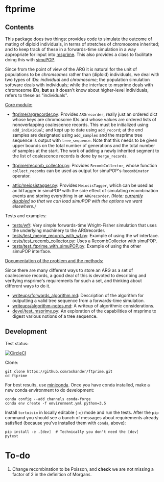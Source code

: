 ftprime
======

Contents
--------

This package does two things: provides code to simulate the outcome of mating of diploid individuals, in terms of stretches of chromosome inherited;
and to keep track of these in a forwards-time simulation in a way appropriate for input into [msprime](https://github.com/jeromekelleher/msprime).
This also provides a class to facilitate doing this with [simuPOP](https://github.com/BoPeng/simuPOP).

Since from the point of view of the ARG it is natural for the unit of populations to be *chromsomes* rather than (diploid) individuals,
we deal with two types of IDs: *individual* and *chromosome*; the population simulation software deals with individuals;
while the interface to msprime deals with chromosome IDs, **but** as it doesn't know about higher-level individuals,
refers to these as "individuals".

[Core module:](ftprime/)

-  [ftprime/argrecorder.py](ftprime/argrecorder.py): Provides `ARGrecorder`, really just an ordered dict whose keys are chromosome IDs
    and whose values are ordered lists of nonoverlapping coalescence records.  This must be initialized using `add_individual`; and
    kept up to date using `add_record`; at the end samples are designated using `add_samples` and the msprime tree sequence is output 
    with `tree_sequence`.  Note that this needs to be given upper bounds on the total number of generations and the total number of samples
    at the start.  The work of adding a newly inherited segment to the list of coalescence records is done by `merge_records`.

-  [ftprime/recomb_collector.py](ftprime/recomb_collector.py): Provides `RecombCollector`, whose function `collect_recombs` can be used
    as output for simuPOP's `Recombinator` operator.

-  [attic/meiosistagger.py](attic/meiosistagger.py): Provides `MeiosisTagger`, which can be used as an IdTagger in simuPOP
    with the side effect of simulating recombination events and storing everything in an `ARGrecorder`.
    *(Note: [currently disabled](ftprime/__init__.py) so that we can load simuPOP with the options we want elsewhere.)*

Tests and examples:

-  [tests/wf/](test/wf/__init__.py): Very simple forwards-time Wright-Fisher simulation that uses the underlying machinery to the ARGrecorder.
-  [tests/test_merge_records_with_wf.py](tests/test_merge_records_with_simuPOP.py): Example of using the wf interface.
-  [tests/test_recomb_collector.py](tests/test_recomb_collector.py): Uses a RecombCollector with simuPOP.
-  [tests/test_ftprime_with_simuPOP.py](tests/test_ftprime_with_simuPOP.py): Example of using the other simuPOP interface.

[Documentation of the problem and the methods:](writeups/)

Since there are many different ways to store an ARG as a set of coalescence records,
a good deal of this is devoted to describing and verifying msprime's requirements
for such a set, and thinking about different ways to do it.

-  [writeups/forwards_algorithm.md](writeups/forwards_algorithm.md): Description of the algorithm for outputting a valid tree sequence from a forwards-time simulation.
-  [writeups/algorithm-notes.md](writeups/algorithm-notes.md): A writeup of algorithmic considerations.
-  [devel/test_msprime.py](devel/test_msprime.py): An exploration of the capabilities of msprime to digest various notions of a tree sequence.



Development
-----------

Test status:

[![CircleCI](https://circleci.com/gh/ashander/ftprime/tree/master.svg?style=svg)](https://circleci.com/gh/ashander/ftprime/tree/master)

Clone:

    git clone https://github.com/ashander/ftprime.git
    cd ftprime

For best results, use [miniconda](https://conda.io/miniconda.html).
Once you have conda installed, make a new conda environment to do development:

    conda config --add channels conda-forge
    conda env create -f environment.yml python=3.5

Install ``tortoisim`` in locally editable (``-e``) mode and run the tests.
After the ``pip`` command you should see a bunch of messages about requirements
already satisfied (because you've installed them with ``conda``, above):

    pip install -e .[dev]  # Technically you don't need the [dev]
    pytest

To-do
=====

1. Change recombination to be Poisson, and **check** we are not missing a factor of 2 in the definition of Morgans.

